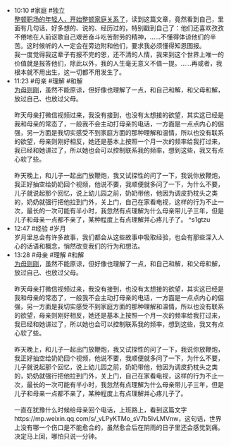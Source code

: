 
- 10:10 #家庭 #独立 <br>[整顿职场的年轻人，开始整顿家庭关系了](https://mp.weixin.qq.com/s/WS_c1mr1Ojx2nUBr3Av9-A)，读到这篇文章，竟然看到自己，里面有几句话，好多想的、说的、经历过的，特别戳到自己了：他们还喜欢孜孜不倦地在人前讴歌自己艰苦奋斗吃苦耐劳的精神，……不懂得体谅他们的辛苦。这时候听的人一定会在旁边附和他们，要求我必须懂得知恩图报。<br>我一度觉得我这辈子有报不完的恩，还不清的人情，我来到这个世界上唯一的价值就是报答他们，除此以外，我的人生毫无意义不值一提。……再或者，我根本就不用出生，这一切都不用发生了。
- 11:23 #母亲 #理解 #和解<br>[为母则刚](https://mp.weixin.qq.com/s/m4oO9cAQK0LNj_2gcPxYZg)，虽然不能原谅，但好像也理解了一点，和自己和解，和父母和解，放过自己、也放过父母。<br><br>昨天母亲打微信视频过来，我没有接到，也没有太想接的欲望，其实这已经是我和母亲的常态了，一般我不会主动打母亲的电话，一方面是一点点内心的倔强，另一方面是我切实感受不到家庭方面的那种理解和温情，所以也没有联系的欲望，母亲则刚好相反，她还是基本上按照一个月一次的频率给我打过来，我已经和她讲过了，所以她也会可以控制联系我的频率，想到这些，我又有点心软了些。<br><br>昨天晚上，和儿子一起出门放鞭炮，我又试探性的问了一下，我说你放鞭炮，我正好抽空给奶奶回个视频，他说不要，我顺便就多问了一下，为什么不要，儿子就说起那个回忆，说上幼儿园之前，奶奶带他，他因为调皮扔枕头之类的，奶奶就强行把他拉到门外，关上门，自己在家看电视，这样的行为不止一次，最长的一次可能有半小时，我忽然有点理解为什么母亲带儿子三年，但是儿子和母亲一点都不亲了，某种程度上有点理解并心疼儿子了。 ^s1gtzu
- 12:47 #经验 #岁月<br>岁月里总会有许多故事，我们都会从这些故事中吸取经验，也会有那些深入人心的话语和概念，悄然改变我们的行为和想法。
- 13:28 #母亲 #理解 #和解<br>[为母则刚](https://mp.weixin.qq.com/s/m4oO9cAQK0LNj_2gcPxYZg)，虽然不能原谅，但好像也理解了一点，和自己和解，和父母和解，放过自己、也放过父母。<br><br>昨天母亲打微信视频过来，我没有接到，也没有太想接的欲望，其实这已经是我和母亲的常态了，一般我不会主动打母亲的电话，一方面是一点点内心的倔强，另一方面是我切实感受不到家庭方面的那种理解和温情，所以也没有联系的欲望，母亲则刚好相反，她还是基本上按照一个月一次的频率给我打过来，我已经和她讲过了，所以她也会可以控制联系我的频率，想到这些，我又有点心软了些。<br><br>昨天晚上，和儿子一起出门放鞭炮，我又试探性的问了一下，我说你放鞭炮，我正好抽空给奶奶回个视频，他说不要，我顺便就多问了一下，为什么不要，儿子就说起那个回忆，说上幼儿园之前，奶奶带他，他因为调皮扔枕头之类的，奶奶就强行把他拉到门外，关上门，自己在家看电视，这样的行为不止一次，最长的一次可能有半小时，我忽然有点理解为什么母亲带儿子三年，但是儿子和母亲一点都不亲了，某种程度上有点理解并心疼儿子了。<br><br>一直在犹豫什么时候给母亲回个电话，上班路上，看到这篇文字https://mp.weixin.qq.com/s/_vLPyKTMo_sV7b5IvLMVnw，这句话，世界上没有哪一个伤口是不能愈合的，虽然愈合后在阴雨的日子里还会感觉到痛。决定马上回，哪怕只说一分钟。
